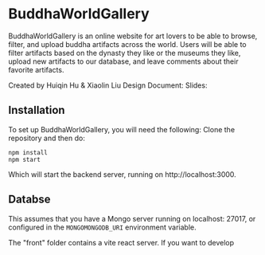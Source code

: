 # BuddhaWorldGallery

BuddhaWorldGallery is an online website for art lovers to be able to browse, filter, and upload buddha artifacts across the world. Users will be able to filter artifacts based on the dynasty they like or the museums they like, upload new artifacts to our database, and leave comments about their favorite artifacts.

Created by Huiqin Hu & Xiaolin Liu
Design Document:
Slides:

## Installation

To set up BuddhaWorldGallery, you will need the following:
Clone the repository and then do:

```
npm install
npm start
```

Which will start the backend server, running on http://localhost:3000.

## Databse

This assumes that you have a Mongo server running on localhost: 27017, or configured in the `MONGOMONGODB_URI` environment variable.

The "front" folder contains a vite react server. If you want to develop
